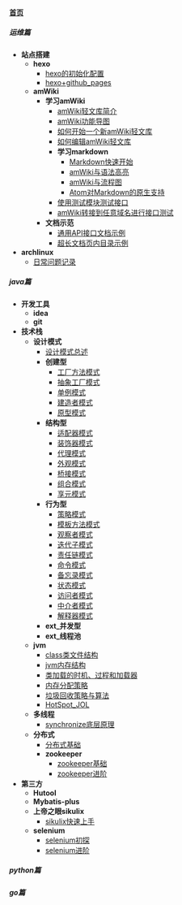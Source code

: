 
#### [首页](?file=home-首页)

##### 运维篇
- **站点搭建**
    - **hexo**
        - [hexo的初始化配置](?file=01-运维篇/01-站点搭建/01-hexo/01-hexo的初始化配置 "hexo的初始化配置")
        - [hexo+github_pages](?file=01-运维篇/01-站点搭建/01-hexo/02-hexo+github_pages "hexo+github_pages")
    - **amWiki**
        - **学习amWiki**
            - [amWiki轻文库简介](?file=01-运维篇/01-站点搭建/02-amWiki/001-学习amWiki/01-amWiki轻文库简介 "amWiki轻文库简介")
            - [amWiki功能导图](?file=01-运维篇/01-站点搭建/02-amWiki/001-学习amWiki/02-amWiki功能导图 "amWiki功能导图")
            - [如何开始一个新amWiki轻文库](?file=01-运维篇/01-站点搭建/02-amWiki/001-学习amWiki/03-如何开始一个新amWiki轻文库 "如何开始一个新amWiki轻文库")
            - [如何编辑amWiki轻文库](?file=01-运维篇/01-站点搭建/02-amWiki/001-学习amWiki/04-如何编辑amWiki轻文库 "如何编辑amWiki轻文库")
            - **学习markdown**
                - [Markdown快速开始](?file=01-运维篇/01-站点搭建/02-amWiki/001-学习amWiki/05-学习markdown/01-Markdown快速开始 "Markdown快速开始")
                - [amWiki与语法高亮](?file=01-运维篇/01-站点搭建/02-amWiki/001-学习amWiki/05-学习markdown/02-amWiki与语法高亮 "amWiki与语法高亮")
                - [amWiki与流程图](?file=01-运维篇/01-站点搭建/02-amWiki/001-学习amWiki/05-学习markdown/03-amWiki与流程图 "amWiki与流程图")
                - [Atom对Markdown的原生支持](?file=01-运维篇/01-站点搭建/02-amWiki/001-学习amWiki/05-学习markdown/05-Atom对Markdown的原生支持 "Atom对Markdown的原生支持")
            - [使用测试模块测试接口](?file=01-运维篇/01-站点搭建/02-amWiki/001-学习amWiki/06-使用测试模块测试接口 "使用测试模块测试接口")
            - [amWiki转接到任意域名进行接口测试](?file=01-运维篇/01-站点搭建/02-amWiki/001-学习amWiki/07-amWiki转接到任意域名进行接口测试 "amWiki转接到任意域名进行接口测试")
        - **文档示范**
            - [通用API接口文档示例](?file=01-运维篇/01-站点搭建/02-amWiki/002-文档示范/001-通用API接口文档示例 "通用API接口文档示例")
            - [超长文档页内目录示例](?file=01-运维篇/01-站点搭建/02-amWiki/002-文档示范/002-超长文档页内目录示例 "超长文档页内目录示例")
- **archlinux**
    - [日常问题记录](?file=01-运维篇/02-archlinux/01-日常问题记录 "日常问题记录")

##### java篇
- **开发工具**
    - **idea**
    - **git**
- **技术栈**
    - **设计模式**
        - [设计模式总述](?file=02-java篇/02-技术栈/01-设计模式/01-设计模式总述 "设计模式总述")
        - **创建型**
            - [工厂方法模式](?file=02-java篇/02-技术栈/01-设计模式/02-创建型/01-工厂方法模式 "工厂方法模式")
            - [抽象工厂模式](?file=02-java篇/02-技术栈/01-设计模式/02-创建型/02-抽象工厂模式 "抽象工厂模式")
            - [单例模式](?file=02-java篇/02-技术栈/01-设计模式/02-创建型/03-单例模式 "单例模式")
            - [建造者模式](?file=02-java篇/02-技术栈/01-设计模式/02-创建型/04-建造者模式 "建造者模式")
            - [原型模式](?file=02-java篇/02-技术栈/01-设计模式/02-创建型/05-原型模式 "原型模式")
        - **结构型**
            - [适配器模式](?file=02-java篇/02-技术栈/01-设计模式/03-结构型/01-适配器模式 "适配器模式")
            - [装饰器模式](?file=02-java篇/02-技术栈/01-设计模式/03-结构型/02-装饰器模式 "装饰器模式")
            - [代理模式](?file=02-java篇/02-技术栈/01-设计模式/03-结构型/03-代理模式 "代理模式")
            - [外观模式](?file=02-java篇/02-技术栈/01-设计模式/03-结构型/04-外观模式 "外观模式")
            - [桥接模式](?file=02-java篇/02-技术栈/01-设计模式/03-结构型/05-桥接模式 "桥接模式")
            - [组合模式](?file=02-java篇/02-技术栈/01-设计模式/03-结构型/06-组合模式 "组合模式")
            - [享元模式](?file=02-java篇/02-技术栈/01-设计模式/03-结构型/07-享元模式 "享元模式")
        - **行为型**
            - [策略模式](?file=02-java篇/02-技术栈/01-设计模式/04-行为型/01-策略模式 "策略模式")
            - [模板方法模式](?file=02-java篇/02-技术栈/01-设计模式/04-行为型/02-模板方法模式 "模板方法模式")
            - [观察者模式](?file=02-java篇/02-技术栈/01-设计模式/04-行为型/03-观察者模式 "观察者模式")
            - [迭代子模式](?file=02-java篇/02-技术栈/01-设计模式/04-行为型/04-迭代子模式 "迭代子模式")
            - [责任链模式](?file=02-java篇/02-技术栈/01-设计模式/04-行为型/05-责任链模式 "责任链模式")
            - [命令模式](?file=02-java篇/02-技术栈/01-设计模式/04-行为型/06-命令模式 "命令模式")
            - [备忘录模式](?file=02-java篇/02-技术栈/01-设计模式/04-行为型/07-备忘录模式 "备忘录模式")
            - [状态模式](?file=02-java篇/02-技术栈/01-设计模式/04-行为型/08-状态模式 "状态模式")
            - [访问者模式](?file=02-java篇/02-技术栈/01-设计模式/04-行为型/09-访问者模式 "访问者模式")
            - [中介者模式](?file=02-java篇/02-技术栈/01-设计模式/04-行为型/10-中介者模式 "中介者模式")
            - [解释器模式](?file=02-java篇/02-技术栈/01-设计模式/04-行为型/11-解释器模式 "解释器模式")
        - **ext_并发型**
        - **ext_线程池**
    - **jvm**
        - [class类文件结构](?file=02-java篇/02-技术栈/02-jvm/01-class类文件结构 "class类文件结构")
        - [jvm内存结构](?file=02-java篇/02-技术栈/02-jvm/02-jvm内存结构 "jvm内存结构")
        - [类加载的时机、过程和加载器](?file=02-java篇/02-技术栈/02-jvm/03-类加载的时机、过程和加载器 "类加载的时机、过程和加载器")
        - [内存分配策略](?file=02-java篇/02-技术栈/02-jvm/04-内存分配策略 "内存分配策略")
        - [垃圾回收策略与算法](?file=02-java篇/02-技术栈/02-jvm/05-垃圾回收策略与算法 "垃圾回收策略与算法")
        - [HotSpot_JOL](?file=02-java篇/02-技术栈/02-jvm/06-HotSpot_JOL "HotSpot_JOL")
    - **多线程**
        - [synchronize底层原理](?file=02-java篇/02-技术栈/03-多线程/01-synchronize底层原理 "synchronize底层原理")
    - **分布式**
        - [分布式基础](?file=02-java篇/02-技术栈/04-分布式/01-分布式基础 "分布式基础")
        - **zookeeper**
            - [zookeeper基础](?file=02-java篇/02-技术栈/04-分布式/02-zookeeper/01-zookeeper基础 "zookeeper基础")
            - [zookeeper进阶](?file=02-java篇/02-技术栈/04-分布式/02-zookeeper/02-zookeeper进阶 "zookeeper进阶")
- **第三方**
    - **Hutool**
    - **Mybatis-plus**
    - **上帝之眼sikulix**
        - [sikulix快速上手](?file=02-java篇/03-第三方/03-上帝之眼sikulix/01-sikulix快速上手 "sikulix快速上手")
    - **selenium**
        - [selenium初探](?file=02-java篇/03-第三方/04-selenium/01-selenium初探 "selenium初探")
        - [selenium进阶](?file=02-java篇/03-第三方/04-selenium/02-selenium进阶 "selenium进阶")

##### python篇

##### go篇
